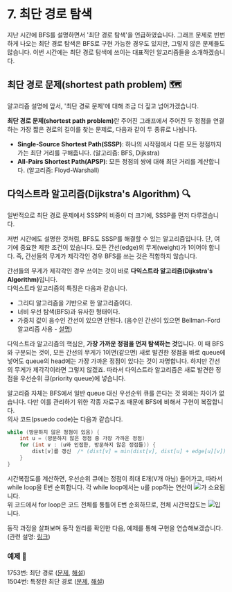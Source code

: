 # 7. 최단 경로 탐색
지난 시간에 BFS를 설명하면서 '최단 경로 탐색'을 언급하였습니다. 그래프 문제로 빈번하게 나오는 최단 경로 탐색은 BFS로 구현 가능한 경우도 있지만, 그렇지 않은 문제들도 많습니다. 이번 시간에는 최단 경로 탐색에 쓰이는 대표적인 알고리즘들을 소개하겠습니다.

## 최단 경로 문제(shortest path problem) 🗺️
알고리즘 설명에 앞서, '최단 경로 문제'에 대해 조금 더 짚고 넘어가겠습니다.  

<b>최단 경로 문제(shortest path problem)</b>란 주어진 그래프에서 주어진 두 정점을 연결하는 가장 짧은 경로의 길이를 찾는 문제로, 다음과 같이 두 종류로 나뉩니다.  

- <b>Single-Source Shortest Path(SSSP)</b>: 하나의 시작점에서 다른 모든 정점까지 가는 최단 거리를 구해줍니다. (알고리즘: BFS, Dijkstra)
- <b>All-Pairs Shortest Path(APSP)</b>: 모든 정점의 쌍에 대해 최단 거리를 계산합니다. (알고리즘: Floyd-Warshall)

## 다익스트라 알고리즘(Dijkstra's Algorithm) 🔍
일반적으로 최단 경로 문제에서 SSSP의 비중이 더 크기에, SSSP를 먼저 다루겠습니다.  

저번 시간에도 설명한 것처럼, BFS도 SSSP를 해결할 수 있는 알고리즘입니다. 단, 여기에 중요한 제한 조건이 있습니다. 모든 간선(edge)의 무게(weight)가 1이어야 합니다. 즉, 간선들의 무게가 제각각인 경우 BFS를 쓰는 것은 적합하지 않습니다.  

간선들의 무게가 제각각인 경우 쓰이는 것이 바로 <b>다익스트라 알고리즘(Dijkstra's Algorithm)</b>입니다.  
다익스트라 알고리즘의 특징은 다음과 같습니다.

- 그리디 알고리즘을 기반으로 한 알고리즘이다.
- 너비 우선 탐색(BFS)과 유사한 형태이다.
- 가중치 값이 음수인 간선이 있으면 안된다. (음수인 간선이 있으면 Bellman-Ford 알고리즘 사용 - [설명](https://m.blog.naver.com/kks227/220796963742))

다익스트라 알고리즘의 핵심은, <b>가장 가까운 정점을 먼저 탐색하는 것</b>입니다. 이 때 BFS와 구분되는 것이, 모든 간선의 무게가 1이면(같으면) 새로 발견한 정점을 바로 queue에 넣어도 queue의 head에는 가장 가까운 정점이 있다는 것이 자명합니다. 하지만 간선의 무게가 제각각이라면 그렇지 않겠죠. 따라서 다익스트라 알고리즘은 새로 발견한 정점을 우선순위 큐(priority queue)에 넣습니다.  

알고리즘 자체는 BFS에서 일반 queue 대신 우선순위 큐를 쓴다는 것 외에는 차이가 없습니다. 다만 이를 관리하기 위한 각종 자료구조 때문에 BFS에 비해서 구현이 복잡합니다.  
의사 코드(psuedo code)는 다음과 같습니다.

```cpp
while (방문하지 않은 정점이 있음) {
    int u = (방문하지 않은 정점 중 가장 가까운 정점)
    for (int v : (u와 인접한, 방문하지 않은 정점들)) {
        dist[v]를 갱신  /* (dist[v] = min(dist[v], dist[u] + edge[u][v]) */
    }
}
```

시간복잡도를 계산하면, 우선순위 큐에는 정점이 최대 E개(V개 아님) 들어가고, 따라서 while loop을 E번 순회합니다. 각 while loop에서는 u를 pop하는 연산이 <img src="https://latex.codecogs.com/svg.latex?O(lg{V^2})=O(2lg{V})=O(lg{V})"/>가 소요됩니다.  
위 코드에서 for loop은 코드 전체를 통틀어 E번 순회하므로, 전체 시간복잡도는 <img src="https://latex.codecogs.com/svg.latex?O(ElgV+E)=O(ElgV)"/>입니다.

동작 과정을 살펴보며 동작 원리를 확인한 다음, 예제를 통해 구현을 연습해보겠습니다. (관련 설명: [링크](https://m.blog.naver.com/kks227/220796029558))  

### 예제 🎲
1753번: 최단 경로 ([문제](https://www.acmicpc.net/problem/1753), [해설](https://github.com/skku-npc/class-intermediate/blob/master/7.%20Shortest%20Path/1753.cpp))  
1504번: 특정한 최단 경로 ([문제](https://www.acmicpc.net/problem/1504), [해설](https://github.com/skku-npc/class-intermediate/blob/master/7.%20Shortest%20Path/1504x.cpp))  
